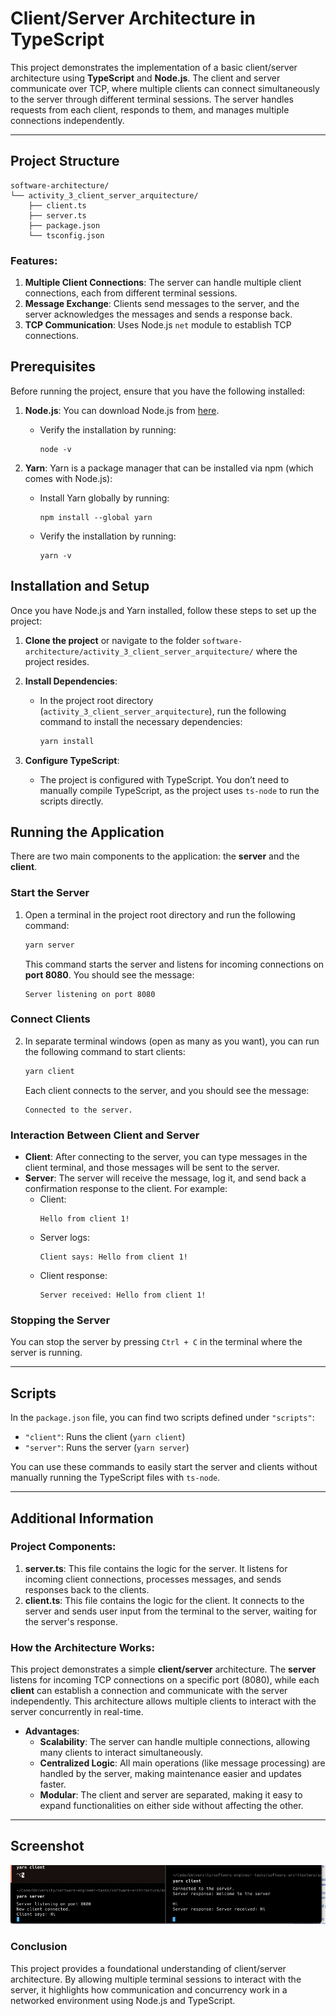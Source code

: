 # Client/Server Architecture in TypeScript

This project demonstrates the implementation of a basic client/server architecture using **TypeScript** and **Node.js**. The client and server communicate over TCP, where multiple clients can connect simultaneously to the server through different terminal sessions. The server handles requests from each client, responds to them, and manages multiple connections independently.

---

## Project Structure
```
software-architecture/
└── activity_3_client_server_arquitecture/
    ├── client.ts
    ├── server.ts
    ├── package.json
    └── tsconfig.json
```

### Features:
1. **Multiple Client Connections**: The server can handle multiple client connections, each from different terminal sessions.
2. **Message Exchange**: Clients send messages to the server, and the server acknowledges the messages and sends a response back.
3. **TCP Communication**: Uses Node.js `net` module to establish TCP connections.

## Prerequisites

Before running the project, ensure that you have the following installed:

1. **Node.js**: You can download Node.js from [here](https://nodejs.org/).
   - Verify the installation by running:
     ```
     node -v
     ```

2. **Yarn**: Yarn is a package manager that can be installed via npm (which comes with Node.js):
   - Install Yarn globally by running:
     ```
     npm install --global yarn
     ```
   - Verify the installation by running:
     ```
     yarn -v
     ```

## Installation and Setup

Once you have Node.js and Yarn installed, follow these steps to set up the project:

1. **Clone the project** or navigate to the folder `software-architecture/activity_3_client_server_arquitecture/` where the project resides.

2. **Install Dependencies**:
   - In the project root directory (`activity_3_client_server_arquitecture`), run the following command to install the necessary dependencies:
     ```bash
     yarn install
     ```

3. **Configure TypeScript**:
   - The project is configured with TypeScript. You don’t need to manually compile TypeScript, as the project uses `ts-node` to run the scripts directly.

## Running the Application

There are two main components to the application: the **server** and the **client**.

### Start the Server

1. Open a terminal in the project root directory and run the following command:
   ```bash
   yarn server
   ```
   This command starts the server and listens for incoming connections on **port 8080**. You should see the message: 
   ```
   Server listening on port 8080
   ```

### Connect Clients

2. In separate terminal windows (open as many as you want), you can run the following command to start clients:
   ```bash
   yarn client
   ```
   Each client connects to the server, and you should see the message: 
   ```
   Connected to the server.
   ```

### Interaction Between Client and Server

- **Client**: After connecting to the server, you can type messages in the client terminal, and those messages will be sent to the server.
- **Server**: The server will receive the message, log it, and send back a confirmation response to the client. For example:
  - Client: 
    ```
    Hello from client 1!
    ```
  - Server logs:
    ```
    Client says: Hello from client 1!
    ```
  - Client response:
    ```
    Server received: Hello from client 1!
    ```

### Stopping the Server

You can stop the server by pressing `Ctrl + C` in the terminal where the server is running.

---

## Scripts

In the `package.json` file, you can find two scripts defined under `"scripts"`:
- `"client"`: Runs the client (`yarn client`)
- `"server"`: Runs the server (`yarn server`)

You can use these commands to easily start the server and clients without manually running the TypeScript files with `ts-node`.

---

## Additional Information

### Project Components:
1. **server.ts**: This file contains the logic for the server. It listens for incoming client connections, processes messages, and sends responses back to the clients.
2. **client.ts**: This file contains the logic for the client. It connects to the server and sends user input from the terminal to the server, waiting for the server's response.

### How the Architecture Works:

This project demonstrates a simple **client/server** architecture. The **server** listens for incoming TCP connections on a specific port (8080), while each **client** can establish a connection and communicate with the server independently. This architecture allows multiple clients to interact with the server concurrently in real-time.

- **Advantages**:
  - **Scalability**: The server can handle multiple connections, allowing many clients to interact simultaneously.
  - **Centralized Logic**: All main operations (like message processing) are handled by the server, making maintenance easier and updates faster.
  - **Modular**: The client and server are separated, making it easy to expand functionalities on either side without affecting the other.

---

## Screenshot
![demo](./images/console-screenshot.png)


### Conclusion

This project provides a foundational understanding of client/server architecture. By allowing multiple terminal sessions to interact with the server, it highlights how communication and concurrency work in a networked environment using Node.js and TypeScript.